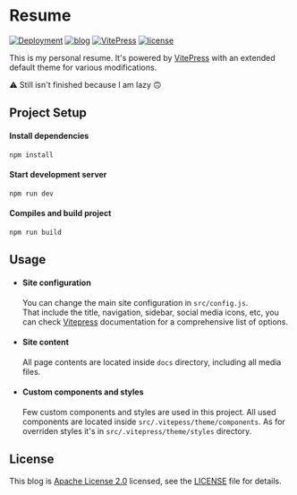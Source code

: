 # Resume

[![Deployment](https://github.com/Metainy/resume/actions/workflows/deploy.yml/badge.svg)](https://github.com/Metainy/resume/actions/workflows/deploy.yml)
[![blog](https://img.shields.io/badge/Metainy-Resume-red)](https://resume.metainy.me)
[![VitePress](https://img.shields.io/badge/VitePress-build-1aad19)](https://vitepress.vuejs.org/)
[![license](https://img.shields.io/badge/License-Apache--2.0-orange)](LICENSE)

This is my personal resume. It's powered by [VitePress] with an extended default theme for various modifications.

⚠️ Still isn't finished because I am lazy 🙃

## Project Setup

#### Install dependencies

```
npm install
```

#### Start development server

```
npm run dev
```

#### Compiles and build project

```
npm run build
```

## Usage

* #### Site configuration

  You can change the main site configuration in `src/config.js`.  
  That include the title, navigation, sidebar, social media icons, etc, you can check [Vitepress] documentation
  for a comprehensive list of options.

* #### Site content

  All page contents are located inside `docs` directory, including all media files.

* #### Custom components and styles
  Few custom components and styles are used in this project. All used components are located inside
  `src/.vitepess/theme/components`. As for overriden styles it's in `src/.vitepress/theme/styles` directory.

## License

This blog is [Apache License 2.0](https://www.apache.org/licenses/LICENSE-2.0) licensed, see the [LICENSE](LICENSE) file
for details.

[VitePress]: (https://vitepress.vuejs.org/)
